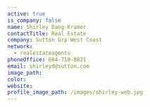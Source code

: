 ```yaml
---
active: true
is_company: false
name: Shirley Dang-Kramer
contactTitle: Real Estate
company: Sutton Grp West Coast
network:
  - realestateagents
phoneOffice: 604-710-8821
email: shirleyd@sutton.com
image_path:
color:
website:
profile_image_path: /images/shirley-web.jpg
---
```



